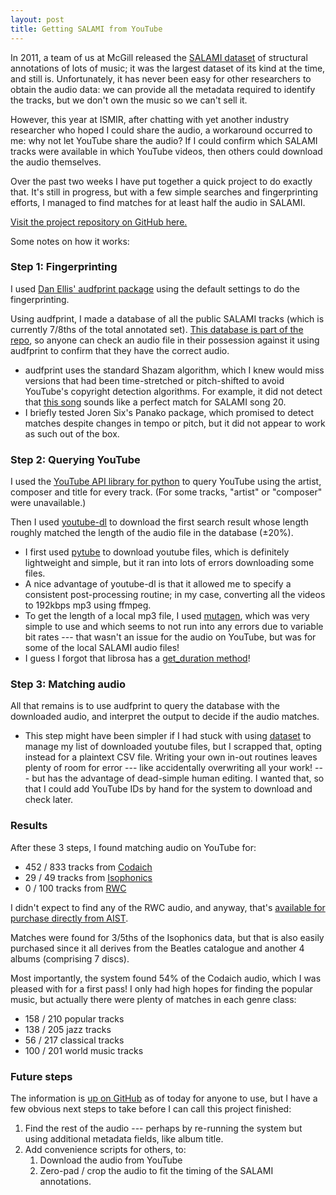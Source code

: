 ```yaml
---
layout: post
title: Getting SALAMI from YouTube
---
```


In 2011, a team of us at McGill released the [SALAMI dataset](https://github.com/DDMAL/salami-data-public) of structural annotations of lots of music; it was the largest dataset of its kind at the time, and still is.
Unfortunately, it has never been easy for other researchers to obtain the audio data: we can provide all the metadata required to identify the tracks, but we don't own the music so we can't sell it.

However, this year at ISMIR, after chatting with yet another industry researcher who hoped I could share the audio, a workaround occurred to me: why not let YouTube share the audio?
If I could confirm which SALAMI tracks were available in which YouTube videos, then others could download the audio themselves.

Over the past two weeks I have put together a quick project to do exactly that. It's still in progress, but with a few simple searches and fingerprinting efforts, I managed to find matches for at least half the audio in SALAMI.

[Visit the project repository on GitHub here.](https://github.com/jblsmith/matching-salami)

Some notes on how it works:

### Step 1: Fingerprinting

I used [Dan Ellis' audfprint package](https://github.com/dpwe/audfprint) using the default settings to do the fingerprinting.

Using audfprint, I made a database of all the public SALAMI tracks (which is currently 7/8ths of the total annotated set). [This database is part of the repo](https://github.com/jblsmith/matching-salami/blob/master/salami_public_fpdb.pklz), so anyone can check an audio file in their possession against it using audfprint to confirm that they have the correct audio.

- audfprint uses the standard Shazam algorithm, which I knew would miss versions that had been time-stretched or pitch-shifted to avoid YouTube's copyright detection algorithms. For example, it did not detect that [this song](https://www.youtube.com/watch?v=bXvMJzgP1OQ) sounds like a perfect match for SALAMI song 20.
- I briefly tested Joren Six's Panako package, which promised to detect matches despite changes in tempo or pitch, but it did not appear to work as such out of the box.

### Step 2: Querying YouTube

I used the [YouTube API library for python](https://developers.google.com/youtube/v3/quickstart/python) to query YouTube using the artist, composer and title for every track. (For some tracks, "artist" or "composer" were unavailable.)

Then I used [youtube-dl](https://rg3.github.io/youtube-dl/) to download the first search result whose length roughly matched the length of the audio file in the database (±20%).

- I first used [pytube](https://github.com/nficano/pytube) to download youtube files, which is definitely lightweight and simple, but it ran into lots of errors downloading some files.
- A nice advantage of youtube-dl is that it allowed me to specify a consistent post-processing routine; in my case, converting all the videos to 192kbps mp3 using ffmpeg.
- To get the length of a local mp3 file, I used [mutagen](https://mutagen.readthedocs.io/en/latest/), which was very simple to use and which seems to not run into any errors due to variable bit rates --- that wasn't an issue for the audio on YouTube, but was for some of the local SALAMI audio files!
- I guess I forgot that librosa has a [get_duration method](https://librosa.github.io/librosa/generated/librosa.core.get_duration.html)!

### Step 3: Matching audio

All that remains is to use audfprint to query the database with the downloaded audio, and interpret the output to decide if the audio matches.

- This step might have been simpler if I had stuck with using [dataset](https://dataset.readthedocs.io/en/latest/) to manage my list of downloaded youtube files, but I scrapped that, opting instead for a plaintext CSV file. Writing your own in-out routines leaves plenty of room for error --- like accidentally overwriting all your work! --- but has the advantage of dead-simple human editing. I wanted that, so that I could add YouTube IDs by hand for the system to download and check later.

### Results

After these 3 steps, I found matching audio on YouTube for:

- 452 / 833 tracks from [Codaich](http://jmir.sourceforge.net/index_Codaich.html)
- 29 / 49 tracks from [Isophonics](http://isophonics.net/datasets)
- 0 / 100 tracks from [RWC](https://staff.aist.go.jp/m.goto/RWC-MDB/)

I didn't expect to find any of the RWC audio, and anyway, that's [available for purchase directly from AIST](https://staff.aist.go.jp/m.goto/RWC-MDB/#how_to_use).

Matches were found for 3/5ths of the Isophonics data, but that is also easily purchased since it all derives from the Beatles catalogue and another 4 albums (comprising 7 discs).

Most importantly, the system found 54% of the Codaich audio, which I was pleased with for a first pass! I only had high hopes for finding the popular music, but actually there were plenty of matches in each genre class:

- 158 / 210 popular tracks
- 138 / 205 jazz tracks
- 56 / 217 classical tracks
- 100 / 201 world music tracks

### Future steps

The information is [up on GitHub](https://github.com/jblsmith/matching-salami) as of today for anyone to use, but I have a few obvious next steps to take before I can call this project finished:

1. Find the rest of the audio --- perhaps by re-running the system but using additional metadata fields, like album title.
2. Add convenience scripts for others, to:
	1. Download the audio from YouTube
	2. Zero-pad / crop the audio to fit the timing of the SALAMI annotations.
